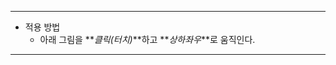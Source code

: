 ___

-  적용 방법
   - 아래 그림을 **_클릭(터치)_**하고 **_상하좌우_**로 움직인다.

<script src="{{ site.baseurl }}/dev/dist/gengine.js"></script>
<script>
    const MagnifierImageWindow = gengine.default.rendering.core.window.MagnifierImageWindow;
    let container;
    let imageWindow;
    let image;
    let windowRatio = 1;
    window.addEventListener('load', function() {
        container = document.getElementById("gl_container");
        imageWindow = new MagnifierImageWindow(container);
        imageWindow.initialize(container.clientWidth, container.clientWidth * windowRatio);
        image = new Image();
        image.src = '{{ site.baseurl }}/img/about-bg.jpg';
        image.addEventListener('load', function() {
            windowRatio = image.height / image.width;
            imageWindow.setSize(container.clientWidth, container.clientWidth * windowRatio);
            imageWindow.setImage(image);
        });
    })
    window.addEventListener('resize', function() {
        if(!image) return;
        imageWindow.setSize(container.clientWidth, container.clientWidth * windowRatio);
    });
</script>
<body>
    <div id="gl_container" style="width: 100%"></div>
</body>

___